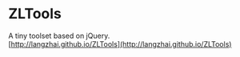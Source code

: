 # ZLTools
A tiny toolset based on jQuery.  
[http://langzhai.github.io/ZLTools](http://langzhai.github.io/ZLTools)
